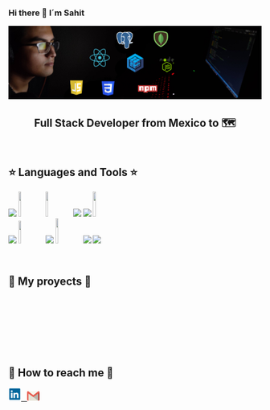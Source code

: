 ### Hi there 👋 I´m Sahit

<!--
**SahitMoreno/SahitMoreno** is a ✨ _special_ ✨ repository because its `README.md` (this file) appears on your GitHub profile.

Here are some ideas to get you started:

- 🔭 I’m currently working on ...
- 🌱 I’m currently learning ...
- 👯 I’m looking to collaborate on ...
- 🤔 I’m looking for help with ...
- 💬 Ask me about ...
- 📫 How to reach me: ...
- 😄 Pronouns: ...
- ⚡ Fun fact: ...
-->

<img src="./assets/Portada.jpg">
<h2 align="center">
Full Stack Developer from Mexico to 🗺
</h2>

&nbsp;&nbsp;


## ⭐ Languages and Tools ⭐

<p>
  <code><img width="10%" src="https://www.vectorlogo.zone/logos/w3_html5/w3_html5-ar21.svg"></code>
  <code><img width="10%" height="50px" src="https://github.com/WanCirone/wancirone/blob/main/logos/1200px-Devicon-css3-plain.svg.png"></code>
  <code><img width="10%" height="50px" src="https://github.com/WanCirone/wancirone/blob/main/logos/javascript-1.svg"></code>
  <code><img width="10%" src="https://www.vectorlogo.zone/logos/git-scm/git-scm-ar21.svg"></code>
  <code><img width="10%" src="https://www.vectorlogo.zone/logos/getbootstrap/getbootstrap-ar21.svg"></code>
  <code><img width="10%" height="50px" src="https://github.com/WanCirone/wancirone/blob/main/logos/material-ui-1.svg"></code>
  <br />
  <code><img width="10%" src="https://www.vectorlogo.zone/logos/reactjs/reactjs-ar21.svg"></code>
  <code><img width="10%" height="45" src="https://cdn.worldvectorlogo.com/logos/redux.svg"></code>
  <code><img width="10%" src="https://www.vectorlogo.zone/logos/nodejs/nodejs-ar21.svg"></code>
  <code><img  width="10%" height="50px" src="https://github.com/WanCirone/wancirone/blob/main/logos/expressjs.svg"></code>
  <code><img width="10%" src="https://www.vectorlogo.zone/logos/postgresql/postgresql-ar21.svg"></code>
  <code><img width="10%" src="https://www.vectorlogo.zone/logos/sequelizejs/sequelizejs-ar21.svg"></code>
  <br />
</p>

&nbsp;

## 📌 My proyects 📌

<p>
  <a><img src=""></a>
  <a><img src=""></a>
  <a><img src=""></a>
</p>
<p>
  <a><img src=""></a>
  <a><img src=""></a>
  <a><img src=""></a>
</p>

<!-- <h3>Pedidotopia</h3> -->
<p>
  <a><img src=""></a>
  <a><img src=""></a>
  <a><img src=""></a>
</p> 
&nbsp;

## 🎫 How to reach me 🎫
<span >
<a href="https://www.linkedin.com/in/sahitmoreno/" ><img width="5%" src="./assets/LinkedIn.png"> &nbsp;
<a href="mailto:sahitvaldovinos@gmail.com" ><img width="5%" src="./assets/Gmail.png">
</span>


